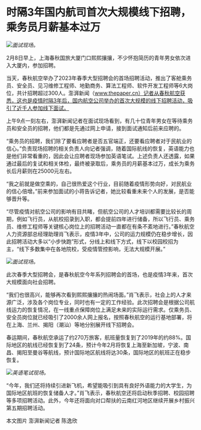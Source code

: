 # 时隔3年国内航司首次大规模线下招聘，乘务员月薪基本过万

![](https://inews.gtimg.com/newsapp_bt/0/15651082152/1000)_面试现场。_

2月8日早上，上海春秋国旅大厦门口熙熙攘攘，不少怀抱简历的青年男女依次进入大厦内，参加招聘。

当天，春秋航空举办了2023年春季大型招聘会的首场招聘活动，推出了客舱乘务员、安全员、见习维修工程师、地勤商务、算法工程师、软件开发工程师等6大岗位，共计招聘超过300人。澎湃新闻（www.thepaper.cn）记者从春秋航空获悉，这也是疫情时隔3年后，国内航空公司举办的首次大规模的线下招聘活动，吸引了近千人参加线下面试。

上午9点一刻左右，澎湃新闻记者在面试现场看到，有几十位青年男女在等待乘务员和安全员的招聘，他们都是先通过网上申请，接到面试通知后前来应聘的。

“乘务员的招聘，我们除了要看应聘者是否五官端正，还要看应聘者对于民航业的信心。”负责现场招聘的相关负责人向记者强调，随着国际航线的恢复，英语能力也是他们非常看重的，因此会让应聘者现场参加英语笔试。上述负责人还透露，如果通过最后的复试和相关体检，最终被录取后，乘务员的月薪基本过万，成长为乘务长后月薪则在25000元左右。

“我之前就是做空乘的，自己很热爱这个行业，目前随着疫情形势向好，对民航业的信心倍增。”前来参加面试的小蒋告诉记者，她比较看重未来个人的发展，是否能够晋升等。

“尽管疫情对航空公司的影响有目共睹，但航空公司的人才培训都需要比较长的周期，例如飞行员，从航校招录到入职，都会提前四年进行储备，所以飞行员、乘务员、维修工程师等关键核心岗位上的招聘活动一直都在有条不紊地进行。”春秋航空人力资源部总经理助理肖飞表示，疫情3年中，公司的运力规模仍在稳步增长，因此招聘活动大多以“小步快跑”形式，分线上和线下方式，线下以校园校招为主，“线下多数集中在各地院校，受疫情管控影响，无法大规模开展。”

![](https://inews.gtimg.com/newsapp_bt/0/15651082162/1000)_面试现场。_

此次春季大型招聘会，是春秋航空今年系列招聘会的首场，也是疫情3年来，首次大规模面向社会招聘。

“我们也很高兴，能够再次看到熙熙攘攘的热闹场面。”肖飞表示，社会上的人才来源广泛，涉及各个岗位专业，同时也有一定的工作经验。此次招聘会是根据公司航线运力的恢复情况，在一线重点保障岗位上满足未来的实际运行需求。仅乘务员、安全员岗位就已经吸引了2000余人网上报名，按照春秋航空的运行基地部署，将在上海、兰州、揭阳（潮汕）等地分别展开线下招聘会。

春运期间，春秋航空承运了约270万旅客，航班量恢复到了2019年的约88%。国际地区的航线已经恢复到了24条，预计今年2月将恢复上海至新加坡，宁波、南昌、揭阳至曼谷等航线，预计国际地区航线将达30条，国际地区的航班正在稳步恢复。

![](https://inews.gtimg.com/newsapp_bt/0/15651082168/1000)_英语笔试现场。_

“今年，我们还将持续引进新飞机，希望能吸引到具有良好外语能力的大学生，为国际地区航班的恢复储备人才。”肖飞表示，春秋航空还将启动秋季招聘、校园招聘等多项招聘活动。此外，今年还将面向对口帮扶的云南红河地区继续开展乡村振兴第五期招聘活动。

本文图片 澎湃新闻记者 陈逸欣

